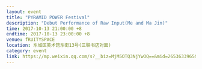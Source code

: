 ```yaml
---
layout: event
title: "PYRAMID POWER Festival"
description: "Debut Performance of Raw Input(Me and Ma Jin)"
time: 2017-10-13 21:00:00 +8
endtime: 2017-10-13 23:00:00 +8
venue: fRUITYSPACE
location: 东城区美术馆东街13号(三联书店对面)
category: event
link: https://mp.weixin.qq.com/s?__biz=MjM5OTQ3NjYwOQ==&mid=2653633965&idx=4&sn=b97c96ad96513312067e3a0f9c047f55&chksm=bce571438b92f85552ecabf298fb3590204c73cc85063b2acb84dae6d3d5062afbce0e61ae90&mpshare=1&scene=1&srcid=1009NXyChBKLwhA9xUJ3NWe8&key=47c7b75addac7ce785cf09000e16a566f9a6bcb6c02ee4c1afac4bc00c878cf87e30575146645044b2d4f21b469fcc7c4506d8a005b43f0920c3f4eacde11f6b940d5c9b76694ecdec5d9ea4881085d4&ascene=0&uin=MTEwOTQ1NQ%3D%3D&devicetype=iMac+MacBookPro12%2C1+OSX+OSX+10.11.6+build(15G1611)&version=11000003&pass_ticket=Y%2FUaA%2FFIZztUcrErFWVCMl8BIuUedSUBy2YqNR1pQfc%3D
---
```

